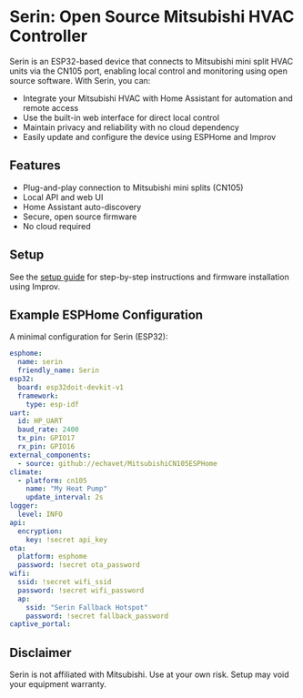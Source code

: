 # Serin: Open Source Mitsubishi HVAC Controller

Serin is an ESP32-based device that connects to Mitsubishi mini split HVAC units via the CN105 port, enabling local control and monitoring using open source software. With Serin, you can:

- Integrate your Mitsubishi HVAC with Home Assistant for automation and remote access
- Use the built-in web interface for direct local control
- Maintain privacy and reliability with no cloud dependency
- Easily update and configure the device using ESPHome and Improv

## Features
- Plug-and-play connection to Mitsubishi mini splits (CN105)
- Local API and web UI
- Home Assistant auto-discovery
- Secure, open source firmware
- No cloud required

## Setup

See the [setup guide](setup.html) for step-by-step instructions and firmware installation using Improv.

## Example ESPHome Configuration

A minimal configuration for Serin (ESP32):
```yaml
esphome:
  name: serin
  friendly_name: Serin
esp32:
  board: esp32doit-devkit-v1
  framework:
    type: esp-idf
uart:
  id: HP_UART
  baud_rate: 2400
  tx_pin: GPIO17
  rx_pin: GPIO16
external_components:
  - source: github://echavet/MitsubishiCN105ESPHome
climate:
  - platform: cn105
    name: "My Heat Pump"
    update_interval: 2s
logger:
  level: INFO
api:
  encryption:
    key: !secret api_key
ota:
  platform: esphome
  password: !secret ota_password
wifi:
  ssid: !secret wifi_ssid
  password: !secret wifi_password
  ap:
    ssid: "Serin Fallback Hotspot"
    password: !secret fallback_password
captive_portal:
```

## Disclaimer
Serin is not affiliated with Mitsubishi. Use at your own risk. Setup may void your equipment warranty.
